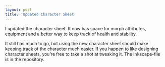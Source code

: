 ```yaml
---
layout: post
title: 'Updated Character Sheet'
---
```


I updated the character sheet. It now has space for morph attributes, equipment and a better way to keep track of health and stability.

It still has much to go, but using the new character sheet should make keeping track of the character much easier. If you happen to like designing character sheets, you're free to take a shot at tweaking it. The Inkscape-file is in the repository.
